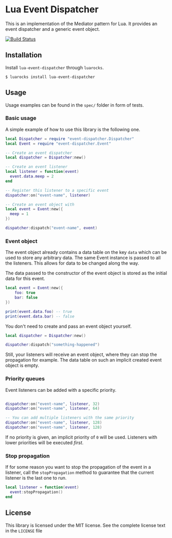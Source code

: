 # Lua Event Dispatcher

This is an implementation of the Mediator pattern for Lua. It provides
an event dispatcher and a generic event object.

[![Build Status](https://travis-ci.com/sheeep/lua-event-dispatcher.svg?branch=master)](https://travis-ci.com/sheeep/lua-event-dispatcher)

## Installation

Install `lua-event-dispatcher` through `luarocks`.

```
$ luarocks install lua-event-dispatcher
```

## Usage

Usage examples can be found in the `spec/` folder in form of tests.

### Basic usage

A simple example of how to use this library is the following one.

```lua
local Dispatcher = require "event-dispatcher.Dispatcher"
local Event = require "event-dispatcher.Event"

-- Create an event dispatcher
local dispatcher = Dispatcher:new()

-- Create an event listener
local listener = function(event)
  event.data.meep = 2
end

-- Register this listener to a specific event
dispatcher:on("event-name", listener)

-- Create an event object with
local event = Event:new({
  meep = 1
})

dispatcher:dispatch("event-name", event)
```

### Event object

The event object already contains a data table on the key `data` which
can be used to store any arbitrary data. The same Event instance is passed
to all the listeners. This allows for data to be changed along the way.

The data passed to the constructor of the event object is stored as the
initial data for this event.

```lua
local event = Event:new({
    foo: true
    bar: false
})

print(event.data.foo) -- true
print(event.data.bar) -- false
```

You don't need to create and pass an event object yourself.

```lua
local dispatcher = Dispatcher:new()

dispatcher:dispatch("something-happened")
```

Still, your listeners will receive an event object, where they can stop
the propagation for example. The data table on such an implicit created
event object is empty.

### Priority queues

Event listeners can be added with a specific priority.

```lua

dispatcher:on("event-name", listener, 32)
dispatcher:on("event-name", listener, 64)

-- You can add multiple listeners with the same priority
dispatcher:on("event-name", listener, 128)
dispatcher:on("event-name", listener, 128)
```

If no priority is given, an implicit priority of `0` will be used.
Listeners with lower priorities will be executed *first*.

### Stop propagation

If for some reason you want to stop the propagation of the event
in a listener, call the `stopPropagation` method to guarantee
that the current listener is the last one to run.

```lua
local listener = function(event)
  event:stopPropagation()
end
```

## License
This library is licensed under the MIT license.
See the complete license text in the `LICENSE` file
